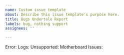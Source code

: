 ```yaml
---
name: Custom issue template
about: Describe this issue template's purpose here.
title: Bugs Undertale Report
labels: bug, nothing support
assignees: ''

---
```


Error: 
Logs: 
Unsupported: 
Motherboard Issues:
